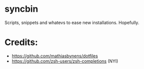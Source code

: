 syncbin
=======

Scripts, snippets and whatevs to ease new installations. Hopefully.

# Credits:
* https://github.com/mathiasbynens/dotfiles
* https://github.com/zsh-users/zsh-completions (NYI)